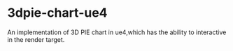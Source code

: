 # 3dpie-chart-ue4
An implementation of 3D PIE chart in ue4,which has the ability to interactive in the render target.
